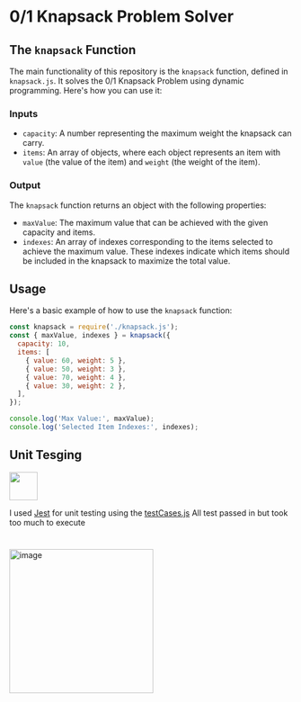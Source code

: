 # 0/1 Knapsack Problem Solver

## The `knapsack` Function

The main functionality of this repository is the `knapsack` function, defined in `knapsack.js`. It solves the 0/1 Knapsack Problem using dynamic programming. Here's how you can use it:

### Inputs

- `capacity`: A number representing the maximum weight the knapsack can carry.
- `items`: An array of objects, where each object represents an item with `value` (the value of the item) and `weight` (the weight of the item).

### Output

The `knapsack` function returns an object with the following properties:

- `maxValue`: The maximum value that can be achieved with the given capacity and items.
- `indexes`: An array of indexes corresponding to the items selected to achieve the maximum value. These indexes indicate which items should be included in the knapsack to maximize the total value.

## Usage

Here's a basic example of how to use the `knapsack` function:

```javascript
const knapsack = require('./knapsack.js');
const { maxValue, indexes } = knapsack({
  capacity: 10,
  items: [
    { value: 60, weight: 5 },
    { value: 50, weight: 3 },
    { value: 70, weight: 4 },
    { value: 30, weight: 2 },
  ],
});

console.log('Max Value:', maxValue);
console.log('Selected Item Indexes:', indexes);

```
## Unit Tesging 
<img height="50" src="https://user-images.githubusercontent.com/25181517/187955005-f4ca6f1a-e727-497b-b81b-93fb9726268e.png">

I used [Jest](https://jestjs.io/)  for unit testing using the [testCases.js](testCases.js) 
All test passed in but took too much to execute 
#
<img width="256" alt="image" src="https://github.com/MoncefME/knapsack-01/assets/77624873/6f095131-7add-4ad0-8b99-04e070601384">
